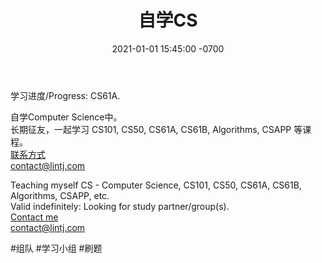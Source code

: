 ﻿---
layout: post
title:  "自学CS"
date:   2021-01-01 15:45:00 -0700
categories: personal
---
  
学习进度/Progress: CS61A.  
    
自学Computer Science中。  
长期征友，一起学习 CS101, CS50, CS61A, CS61B, Algorithms, CSAPP 等课程。  
[联系方式](https://www.lintj.com/personal/2010/01/01/About.html)  
contact@lintj.com  

Teaching myself CS - Computer Science, CS101, CS50, CS61A, CS61B, Algorithms, CSAPP, etc.  
Valid indefinitely: Looking for study partner/group(s).  
[Contact me](https://www.lintj.com/about/)  
contact@lintj.com  
  
#组队 #学习小组 #刷题